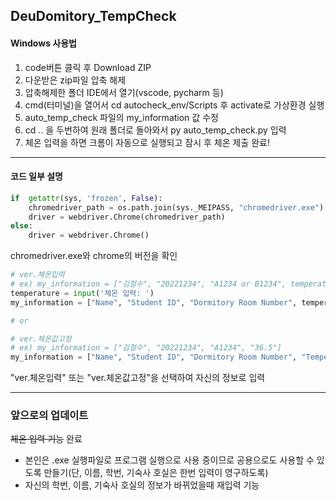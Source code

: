 ## DeuDomitory_TempCheck
#### Windows 사용법
1. code버튼 클릭 후 Download ZIP
2. 다운받은 zip파일 압축 해제
3. 압축해제한 폴더 IDE에서 열기(vscode, pycharm 등)
4. cmd(터미널)을 열어서 cd autocheck_env/Scripts 후 activate로 가상환경 실행
5. auto_temp_check 파일의 my_information 값 수정
6. cd .. 을 두번하여 원래 폴더로 돌아와서 py auto_temp_check.py 입력
7. 체온 입력을 하면 크롬이 자동으로 실행되고 잠시 후 체온 제출 완료!  
---
#### 코드 일부 설명
```py
if  getattr(sys, 'frozen', False): 
    chromedriver_path = os.path.join(sys._MEIPASS, "chromedriver.exe")
    driver = webdriver.Chrome(chromedriver_path)
else:
    driver = webdriver.Chrome()
```
chromedriver.exe와 chrome의 버전을 확인
```py
# ver.체온입력
# ex) my_information = ["김철수", "20221234", "A1234 or B1234", temperature]
temperature = input('체온 입력: ')
my_information = ["Name", "Student ID", "Dormitory Room Number", temperature]

# or

# ver.체온값고정
# ex) my_information = ["김철수", "20221234", "A1234", "36.5"]
my_information = ["Name", "Student ID", "Dormitory Room Number", "Temperature"]
```
"ver.체온입력" 또는 "ver.체온값고정"을 선택하여 자신의 정보로 입력
***
  
### 앞으로의 업데이트
~~체온 입력 기능~~ 완료
* 본인은 .exe 실행파일로 프로그램 실행으로 사용 중이므로 공용으로도 사용할 수 있도록 만들기(단, 이름, 학번, 기숙사 호실은 한번 입력이 영구하도록)
* 자신의 학번, 이름, 기숙사 호실의 정보가 바뀌었을때 재입력 기능
